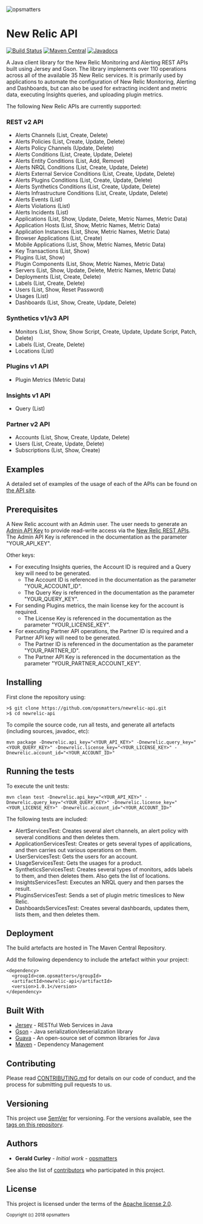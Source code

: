 ![opsmatters](https://i.imgur.com/VoLABc1.png)

# New Relic API 
[![Build Status](https://travis-ci.org/opsmatters/newrelic-api.svg?branch=master)](https://travis-ci.org/opsmatters/newrelic-api)
[![Maven Central](https://maven-badges.herokuapp.com/maven-central/com.opsmatters/newrelic-api/badge.svg?style=blue)](https://maven-badges.herokuapp.com/maven-central/com.opsmatters/newrelic-api)
[![Javadocs](http://javadoc.io/badge/com.opsmatters/newrelic-api.svg)](http://javadoc.io/doc/com.opsmatters/newrelic-api)

A Java client library for the New Relic Monitoring and Alerting REST APIs built using Jersey and Gson.
The library implements over 110 operations across all of the available 35 New Relic services.
It is primarily used by applications to automate the configuration of New Relic Monitoring, Alerting and Dashboards, but can also be used for extracting incident and metric data, executing Insights queries, and uploading plugin metrics.

The following New Relic APIs are currently supported:

### REST v2 API
* Alerts Channels (List, Create, Delete)
* Alerts Policies (List, Create, Update, Delete)
* Alerts Policy Channels (Update, Delete)
* Alerts Conditions (List, Create, Update, Delete)
* Alerts Entity Conditions (List, Add, Remove)
* Alerts NRQL Conditions (List, Create, Update, Delete)
* Alerts External Service Conditions (List, Create, Update, Delete)
* Alerts Plugins Conditions (List, Create, Update, Delete)
* Alerts Synthetics Conditions (List, Create, Update, Delete)
* Alerts Infrastructure Conditions (List, Create, Update, Delete)
* Alerts Events (List)
* Alerts Violations (List)
* Alerts Incidents (List)
* Applications (List, Show, Update, Delete, Metric Names, Metric Data)
* Application Hosts (List, Show, Metric Names, Metric Data)
* Application Instances (List, Show, Metric Names, Metric Data)
* Browser Applications (List, Create)
* Mobile Applications (List, Show, Metric Names, Metric Data)
* Key Transactions (List, Show)
* Plugins (List, Show)
* Plugin Components (List, Show, Metric Names, Metric Data)
* Servers (List, Show, Update, Delete, Metric Names, Metric Data)
* Deployments (List, Create, Delete)
* Labels (List, Create, Delete)
* Users (List, Show, Reset Password)
* Usages (List)
* Dashboards (List, Show, Create, Update, Delete)

### Synthetics v1/v3 API
* Monitors (List, Show, Show Script, Create, Update, Update Script, Patch, Delete)
* Labels (List, Create, Delete)
* Locations (List)

### Plugins v1 API
* Plugin Metrics (Metric Data)

### Insights v1 API
* Query (List)

### Partner v2 API
* Accounts (List, Show, Create, Update, Delete)
* Users (List, Create, Update, Delete)
* Subscriptions (List, Show, Create)

## Examples

A detailed set of examples of the usage of each of the APIs can be found on [the API site](src/main/java/com/opsmatters/newrelic/api).

## Prerequisites

A New Relic account with an Admin user.
The user needs to generate an [Admin API Key](https://docs.newrelic.com/docs/apis/rest-api-v2/getting-started/api-keys) 
to provide read-write access via the [New Relic REST APIs](https://api.newrelic.com).
The Admin API Key is referenced in the documentation as the parameter "YOUR_API_KEY".

Other keys:
* For executing Insights queries, the Account ID is required and a Query key will need to be generated. 
    - The Account ID is referenced in the documentation as the parameter "YOUR_ACCOUNT_ID".
    - The Query Key is referenced in the documentation as the parameter "YOUR_QUERY_KEY".
* For sending Plugins metrics, the main license key for the account is required. 
    - The License Key is referenced in the documentation as the parameter "YOUR_LICENSE_KEY".
* For executing Partner API operations, the Partner ID is required and a Partner API key will need to be generated. 
    - The Partner ID is referenced in the documentation as the parameter "YOUR_PARTNER_ID".
    - The Partner API Key is referenced in the documentation as the parameter "YOUR_PARTNER_ACCOUNT_KEY".

## Installing

First clone the repository using:
```
>$ git clone https://github.com/opsmatters/newrelic-api.git
>$ cd newrelic-api
```

To compile the source code, run all tests, and generate all artefacts (including sources, javadoc, etc):
```
mvn package -Dnewrelic.api_key="<YOUR_API_KEY>" -Dnewrelic.query_key="<YOUR_QUERY_KEY>" -Dnewrelic.license_key="<YOUR_LICENSE_KEY>" -Dnewrelic.account_id="<YOUR_ACCOUNT_ID>"
```

## Running the tests

To execute the unit tests:
```
mvn clean test -Dnewrelic.api_key="<YOUR_API_KEY>" -Dnewrelic.query_key="<YOUR_QUERY_KEY>" -Dnewrelic.license_key="<YOUR_LICENSE_KEY>" -Dnewrelic.account_id="<YOUR_ACCOUNT_ID>"
```

The following tests are included:

* AlertServicesTest: Creates several alert channels, an alert policy with several conditions and then deletes them.
* ApplicationServicesTest: Creates or gets several types of applications, and then carries out various operations on them.
* UserServicesTest: Gets the users for an account.
* UsageServicesTest: Gets the usages for a product.
* SyntheticsServicesTest: Creates several types of monitors, adds labels to them, and then deletes them. Also gets the list of locations.
* InsightsServicesTest: Executes an NRQL query and then parses the result.
* PluginsServicesTest: Sends a set of plugin metric timeslices to New Relic.
* DashboardsServicesTest: Creates several dashboards, updates them, lists them, and then deletes them.

## Deployment

The build artefacts are hosted in The Maven Central Repository. 

Add the following dependency to include the artefact within your project:
```
<dependency>
  <groupId>com.opsmatters</groupId>
  <artifactId>newrelic-api</artifactId>
  <version>1.0.1</version>
</dependency>
```

## Built With

* [Jersey](https://jersey.github.io/) - RESTful Web Services in Java
* [Gson](https://github.com/google/gson) - Java serialization/deserialization library
* [Guava](https://github.com/google/guava/wiki) - An open-source set of common libraries for Java
* [Maven](https://maven.apache.org/) - Dependency Management

## Contributing

Please read [CONTRIBUTING.md](https://www.contributor-covenant.org/version/1/4/code-of-conduct.html) for details on our code of conduct, and the process for submitting pull requests to us.

## Versioning

This project use [SemVer](http://semver.org/) for versioning. For the versions available, see the [tags on this repository](https://github.com/opsmatters/newrelic-api/tags). 

## Authors

* **Gerald Curley** - *Initial work* - [opsmatters](https://github.com/opsmatters)

See also the list of [contributors](https://github.com/opsmatters/newrelic-api/contributors) who participated in this project.

## License

This project is licensed under the terms of the [Apache license 2.0](https://www.apache.org/licenses/LICENSE-2.0.html).

<sub>Copyright (c) 2018 opsmatters</sub>